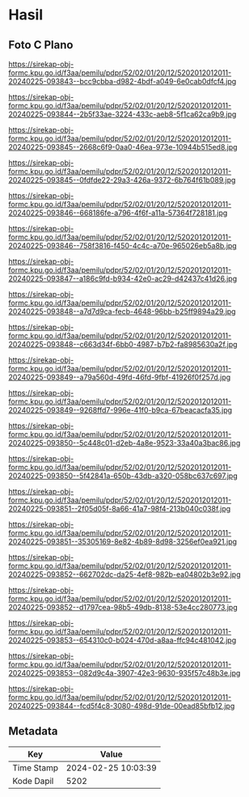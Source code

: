 # Hasil

## Foto C Plano

https://sirekap-obj-formc.kpu.go.id/f3aa/pemilu/pdpr/52/02/01/20/12/5202012012011-20240225-093843--bcc9cbba-d982-4bdf-a049-6e0cab0dfcf4.jpg

https://sirekap-obj-formc.kpu.go.id/f3aa/pemilu/pdpr/52/02/01/20/12/5202012012011-20240225-093844--2b5f33ae-3224-433c-aeb8-5f1ca62ca9b9.jpg

https://sirekap-obj-formc.kpu.go.id/f3aa/pemilu/pdpr/52/02/01/20/12/5202012012011-20240225-093845--2668c6f9-0aa0-46ea-973e-10944b515ed8.jpg

https://sirekap-obj-formc.kpu.go.id/f3aa/pemilu/pdpr/52/02/01/20/12/5202012012011-20240225-093845--0fdfde22-29a3-426a-9372-6b764f61b089.jpg

https://sirekap-obj-formc.kpu.go.id/f3aa/pemilu/pdpr/52/02/01/20/12/5202012012011-20240225-093846--668186fe-a796-4f6f-a11a-57364f728181.jpg

https://sirekap-obj-formc.kpu.go.id/f3aa/pemilu/pdpr/52/02/01/20/12/5202012012011-20240225-093846--758f3816-f450-4c4c-a70e-965026eb5a8b.jpg

https://sirekap-obj-formc.kpu.go.id/f3aa/pemilu/pdpr/52/02/01/20/12/5202012012011-20240225-093847--a186c9fd-b934-42e0-ac29-d42437c41d26.jpg

https://sirekap-obj-formc.kpu.go.id/f3aa/pemilu/pdpr/52/02/01/20/12/5202012012011-20240225-093848--a7d7d9ca-fecb-4648-96bb-b25ff9894a29.jpg

https://sirekap-obj-formc.kpu.go.id/f3aa/pemilu/pdpr/52/02/01/20/12/5202012012011-20240225-093848--c663d34f-6bb0-4987-b7b2-fa8985630a2f.jpg

https://sirekap-obj-formc.kpu.go.id/f3aa/pemilu/pdpr/52/02/01/20/12/5202012012011-20240225-093849--a79a560d-49fd-46fd-9fbf-41926f0f257d.jpg

https://sirekap-obj-formc.kpu.go.id/f3aa/pemilu/pdpr/52/02/01/20/12/5202012012011-20240225-093849--9268ffd7-996e-41f0-b9ca-67beacacfa35.jpg

https://sirekap-obj-formc.kpu.go.id/f3aa/pemilu/pdpr/52/02/01/20/12/5202012012011-20240225-093850--5c448c01-d2eb-4a8e-9523-33a40a3bac86.jpg

https://sirekap-obj-formc.kpu.go.id/f3aa/pemilu/pdpr/52/02/01/20/12/5202012012011-20240225-093850--5f42841a-650b-43db-a320-058bc637c697.jpg

https://sirekap-obj-formc.kpu.go.id/f3aa/pemilu/pdpr/52/02/01/20/12/5202012012011-20240225-093851--2f05d05f-8a66-41a7-98f4-213b040c038f.jpg

https://sirekap-obj-formc.kpu.go.id/f3aa/pemilu/pdpr/52/02/01/20/12/5202012012011-20240225-093851--35305169-8e82-4b89-8d98-3256ef0ea921.jpg

https://sirekap-obj-formc.kpu.go.id/f3aa/pemilu/pdpr/52/02/01/20/12/5202012012011-20240225-093852--662702dc-da25-4ef8-982b-ea04802b3e92.jpg

https://sirekap-obj-formc.kpu.go.id/f3aa/pemilu/pdpr/52/02/01/20/12/5202012012011-20240225-093852--d1797cea-98b5-49db-8138-53e4cc280773.jpg

https://sirekap-obj-formc.kpu.go.id/f3aa/pemilu/pdpr/52/02/01/20/12/5202012012011-20240225-093853--654310c0-b024-470d-a8aa-ffc94c481042.jpg

https://sirekap-obj-formc.kpu.go.id/f3aa/pemilu/pdpr/52/02/01/20/12/5202012012011-20240225-093853--082d9c4a-3907-42e3-9630-935f57c48b3e.jpg

https://sirekap-obj-formc.kpu.go.id/f3aa/pemilu/pdpr/52/02/01/20/12/5202012012011-20240225-093844--fcd5f4c8-3080-498d-91de-00ead85bfb12.jpg


## Metadata

| Key        | Value               |
| ---------- | ------------------- |
| Time Stamp | 2024-02-25 10:03:39 |
| Kode Dapil | 5202                |



